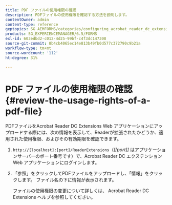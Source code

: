 ```yaml
---
title: PDF ファイルの使用権限の確認
description: PDFファイルの使用権限を確認する方法を説明します。
contentOwner: admin
content-type: reference
geptopics: SG_AEMFORMS/categories/configuring_acrobat_reader_dc_extensions
products: SG_EXPERIENCEMANAGER/6.5/FORMS
exl-id: 603edbd2-c012-4d25-99bf-c4f3dc147308
source-git-commit: 8b4cb4065ec14e813b49fb0d577c372790c9b21a
workflow-type: tm+mt
source-wordcount: '112'
ht-degree: 31%

---
```


# PDF ファイルの使用権限の確認 {#review-the-usage-rights-of-a-pdf-file}

PDFファイルをAcrobat Reader DC Extensions Web アプリケーションにアップロードする際には、次の情報を表示して、Readerが拡張されたかどうか、適用された使用権限、およびその有効期限を確認できます。

1. `http://[localhost]:[port]/ReaderExtensions`（*[[port]]* はアプリケーションサーバーのポート番号です）で、Acrobat Reader DC エクステンション Web アプリケーションにログインします。
1. 「参照」をクリックしてPDFファイルをアップロードし、「情報」をクリックします。 ファイル名の下に情報が表示されます。

   ファイルの使用権限の変更について詳しくは、 Acrobat Reader DC Extensions ヘルプを参照してください。
